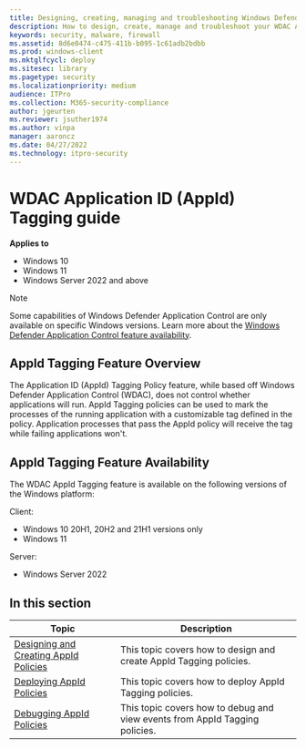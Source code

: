 ```yaml
---
title: Designing, creating, managing and troubleshooting Windows Defender Application Control AppId Tagging policies (Windows)
description: How to design, create, manage and troubleshoot your WDAC AppId Tagging policies
keywords: security, malware, firewall
ms.assetid: 8d6e0474-c475-411b-b095-1c61adb2bdbb
ms.prod: windows-client
ms.mktglfcycl: deploy
ms.sitesec: library
ms.pagetype: security
ms.localizationpriority: medium
audience: ITPro
ms.collection: M365-security-compliance
author: jgeurten
ms.reviewer: jsuther1974
ms.author: vinpa
manager: aaroncz
ms.date: 04/27/2022
ms.technology: itpro-security
---
```


# WDAC Application ID (AppId) Tagging guide

**Applies to**

- Windows 10
- Windows 11
- Windows Server 2022 and above

> [!NOTE]
> Some capabilities of Windows Defender Application Control are only available on specific Windows versions. Learn more about the [Windows Defender Application Control feature availability](../feature-availability.md).

## AppId Tagging Feature Overview

The Application ID (AppId) Tagging Policy feature, while based off Windows Defender Application Control (WDAC), does not control whether applications will run. AppId Tagging policies can be used to mark the processes of the running application with a customizable tag defined in the policy. Application processes that pass the AppId policy will receive the tag while failing applications won't. 

## AppId Tagging Feature Availability

The WDAC AppId Tagging feature is available on the following versions of the Windows platform: 

Client: 
- Windows 10 20H1, 20H2 and 21H1 versions only
- Windows 11

Server: 
- Windows Server 2022

## In this section

| Topic | Description |
| - | - |
| [Designing and Creating AppId Policies](design-create-appid-tagging-policies.md) | This topic covers how to design and create AppId Tagging policies. |
| [Deploying AppId Policies](deploy-appid-tagging-policies.md) | This topic covers how to deploy AppId Tagging policies. |
| [Debugging AppId Policies](debugging-operational-guide-appid-tagging-policies.md) | This topic covers how to debug and view events from AppId Tagging policies. |
